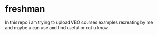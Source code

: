 # freshman
In this repo i am trying to upload VBO courses examples recreating by me and maybe u can use and find useful or not u know.
